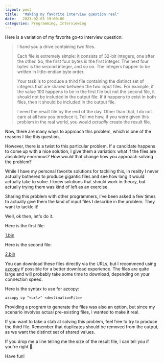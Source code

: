 ```yaml
---
layout: post
title:  "Making my favorite interview question real"
date:   2023-02-03 19:00:00
categories: Programming, Interviewing
---
```

Here is a variation of my favorite go-to interview question:

> I hand you a drive containing two files.
>
>Each file is extremely simple: it consists of 32-bit integers, one after the other. So, the first four bytes is the first integer. The next four bytes is the second integer, and so on. The integers happen to be written in little-endian byte order. 
>
>Your task is to produce a third file containing the distinct set of integers that are shared between the two input files. For example, if the value 100 happens to be in the first file but not the second file, it should not be included in the output file. If it happens to exist in both files, then it should be included in the output file. 
>
>I need the result file by the end of the day. Other than that, I do not care at all how you produce it. Tell me how, if you were given this problem in the real world, you would *actually* create the result file.

Now, there are many ways to approach this problem, which is one of the reasons I like this question.

However, there is a twist to this particular problem. If a candidate happens to come up with a nice solution, I give them a variation: what if the files are absolutely enormous? How would that change how you approach solving the problem?

While I have my personal favorite solutions for tackling this, in reality I never actually bothered to produce gigantic files and see how long it would actually take to solve. I knew solutions that should work in theory, but actually trying them was kind of left as an exercise.

Sharing this problem with other programmers, I've been asked a few times to actually give them the kind of input files I describe in the problem. They want to tackle it!

Well, ok then, let's do it.

Here is the first file:

[1.bin](https://mtreitdata.blob.core.windows.net/test/1.bin?sp=r&st=2023-02-08T23:08:21Z&se=2030-02-09T07:08:21Z&spr=https&sv=2021-06-08&sr=b&sig=1R1DCql04bboXDsQDd%2Fz6iN15Xtv60NYoeX3HJcJh4I%3D)

Here is the second file:

[2.bin](https://mtreitdata.blob.core.windows.net/test/2.bin?sp=r&st=2023-02-08T23:07:28Z&se=2030-02-09T07:07:28Z&spr=https&sv=2021-06-08&sr=b&sig=4h0hLUiYSHybmVN%2Bfse4jSxh%2F04ItGCHLdTDmZ2O%2Fqo%3D)

You can download these files directly via the URLs, but I recommend using [azcopy](https://learn.microsoft.com/en-us/azure/storage/common/storage-use-azcopy-v10) if possible for a better download experience. The files are quite large and will probably take some time to download, depending on your connection speed.

Here is the syntax to use for azcopy:

`azcopy cp "<url>" <destinationFile>`

Providing a program to generate the files was also an option, but since my scenario involves actual pre-existing files, I wanted to make it real.

If you want to take a stab at solving this problem, feel free to try to produce the third file. Remember that duplicates should be removed from the output, as we want the distinct set of shared values.

If you drop me a line telling me the size of the result file, I can tell you if you're right 🙂.

Have fun!
